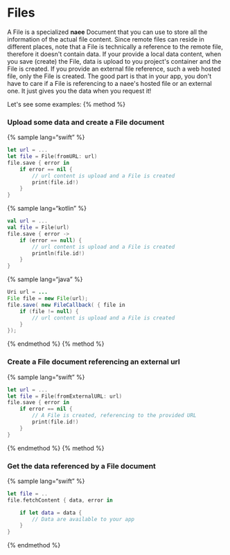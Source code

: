 # Files
A File is a specialized **naee** Document that you can use to store all the information of the actual file content.
Since remote files can reside in different places, note that a File is technically a reference to the remote file, therefore it doesn't contain data. If your provide a local data content, when you save (create) the File, data is upload to you project's container and the File is created. If you provide an external file reference, such a web hosted file, only the File is created.
The good part is that in your app, you don't have to care if a File is referencing to a naee's hosted file or an external one. It just gives you the data when you request it!

Let's see some examples:
{% method %}
### Upload some data and create a File document
{% sample lang=“swift” %}
```swift
let url = ...
let file = File(fromURL: url)
file.save { error in
	if error == nil {
		// url content is upload and a File is created
		print(file.id!) 
	}
}
```
{% sample lang=“kotlin” %}
```kotlin
val url = ...
val file = File(url)
file.save { error ->
	if (error == null) {
		// url content is upload and a File is created
		println(file.id!) 
	}
}
```
{% sample lang=“java” %}
```java
Uri url = ...
File file = new File(url);
file.save( new FileCallback( { file in
	if (file != null) {
		// url content is upload and a File is created
	}
});
```
{% endmethod %}
{% method %}
### Create a File document referencing an external url
{% sample lang=“swift” %}
```swift
let url = ...
let file = File(fromExternalURL: url)
file.save { error in
	if error == nil {
		// A File is created, referencing to the provided URL
		print(file.id!) 
	}
}
```
{% endmethod %}
{% method %}
### Get the data referenced by a File document
{% sample lang=“swift” %}
```swift
let file = ..
file.fetchContent { data, error in 

	if let data = data {
		// Data are available to your app
	}
}
```
{% endmethod %}